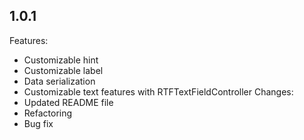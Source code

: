 ## 1.0.1
Features:
   - Customizable hint
   - Customizable label
   - Data serialization
   - Customizable text features with RTFTextFieldController
Changes:
   - Updated README file
   - Refactoring
   - Bug fix